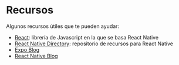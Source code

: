 # Recursos

Algunos recursos útiles que te pueden ayudar:

* [React](https://reactjs.org/): librería de Javascript en la que se basa React Native
* [React Native Directory](https://reactnative.directory): repositorio de recursos para React Native
* [Expo Blog](https://blog.expo.io/)
* [React Native Blog](https://reactnative.dev/blog/)